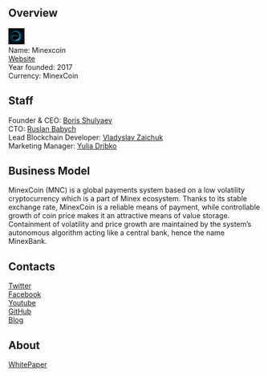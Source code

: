 ## Overview
![logo](../projects/logo/minexcoin.png)  
Name: Minexcoin  
[Website](https://minexcoin.com/)  
Year founded: 2017  
Currency: MinexCoin  
## Staff
Founder & CEO: [Boris Shulyaev](../people/boris_shulyaev.md)  
CTO: [Ruslan Babych](../people/ruslan_babych.md)  
Lead Blockchain Developer: [Vladyslav Zaichuk](../people/vladyslav_zaichuk.md)  
Marketing Manager: [Yulia Dribko](../people/yulia_dribko.md)
## Business Model
MinexCoin (MNC) is a global payments system based on a low volatility cryptocurrency which is a part of Minex ecosystem. Thanks to its stable exchange rate, MinexCoin is a reliable means of payment, while controllable growth of coin price makes it an attractive means of value storage. Containment of volatility and price growth are maintained by the system’s autonomous algorithm acting like a central bank, hence the name MinexBank.
## Contacts  
[Twitter](https://twitter.com/minexcoin)    
[Facebook](https://www.facebook.com/minexcoin)  
[Youtube](https://www.youtube.com/channel/UC0W1HCOVEOyCse6yQbRDfxg)  
[GitHub](https://github.com/minecoinorg)  
[Blog](https://blog.minecoin.org/)  
## About  
[WhitePaper](https://minexcoin.com/html/download/wpeng.pdf)  
